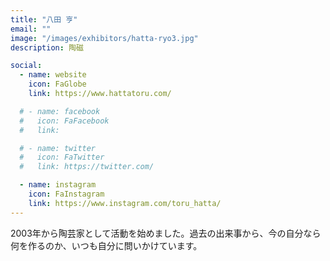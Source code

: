 ```yaml
---
title: "八田 亨"
email: ""
image: "/images/exhibitors/hatta-ryo3.jpg"
description: 陶磁

social:
  - name: website
    icon: FaGlobe
    link: https://www.hattatoru.com/

  # - name: facebook
  #   icon: FaFacebook
  #   link: 

  # - name: twitter
  #   icon: FaTwitter
  #   link: https://twitter.com/

  - name: instagram
    icon: FaInstagram
    link: https://www.instagram.com/toru_hatta/
---
```


2003年から陶芸家として活動を始めました。過去の出来事から、今の自分なら何を作るのか、いつも自分に問いかけています。
